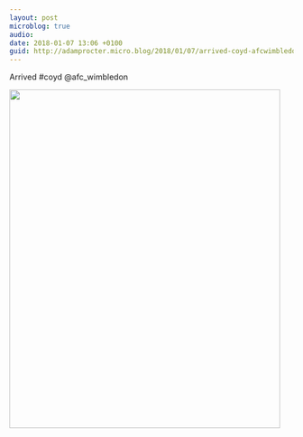 ```yaml
---
layout: post
microblog: true
audio: 
date: 2018-01-07 13:06 +0100
guid: http://adamprocter.micro.blog/2018/01/07/arrived-coyd-afcwimbledon.html
---
```

Arrived #coyd @afc_wimbledon

<img src="http://discursive.adamprocter.co.uk/uploads/2018/2e331b1cd8.jpg" width="480" height="600" />
